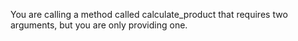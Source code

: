 You are calling a method called calculate_product that requires two arguments, but you are only providing one.